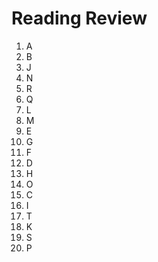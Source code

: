 # Reading Review

1. A
2. B
3. J
4. N
5. R
6. Q
7. L
8. M
9. E
10. G
11. F
12. D
13. H
14. O
15. C
16. I
17. T
18. K
19. S
20. P


